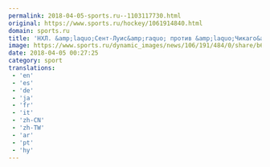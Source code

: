 ```yaml
---
permalink: 2018-04-05-sports.ru--1103117730.html
original: https://www.sports.ru/hockey/1061914840.html
domain: sports.ru
title: 'НХЛ. &amp;laquo;Сент-Луис&amp;raquo; против &amp;laquo;Чикаго&amp;raquo;, &amp;laquo;Баффало&amp;raquo; играет с &amp;laquo;Оттавой&amp;raquo;, &amp;laquo;Анахайм&amp;raquo; принимает &amp;laquo;Миннесоту&amp;raquo;'
image: https://www.sports.ru/dynamic_images/news/106/191/484/0/share/b6e02c.png
date: 2018-04-05 00:27:25
category: sport
translations: 
 - 'en'
 - 'es'
 - 'de'
 - 'ja'
 - 'fr'
 - 'it'
 - 'zh-CN'
 - 'zh-TW'
 - 'ar'
 - 'pt'
 - 'hy'
---
```



